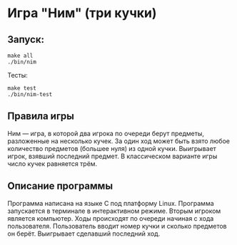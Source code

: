 # Игра "Ним" (три кучки)

## Запуск:

```
make all
./bin/nim
```

Тесты:
```
make test
./bin/nim-test
```

## Правила игры

Ним — игра, в которой два игрока по очереди берут предметы, разложенные на несколько кучек. За один ход может быть взято любое количество предметов (большее нуля) из одной кучки. Выигрывает игрок, взявший последний предмет. В классическом варианте игры число кучек равняется трём.

## Описание программы

Программа написана на языке С под платформу Linux. Программа запускается в терминале в интерактивном режиме. Вторым игроком является компьютер. Ходы происходят по очереди начиная с хода пользователя. Пользователь вводит номер кучки и сколько предметов он берёт. Выигрывает сделавший последний ход.
